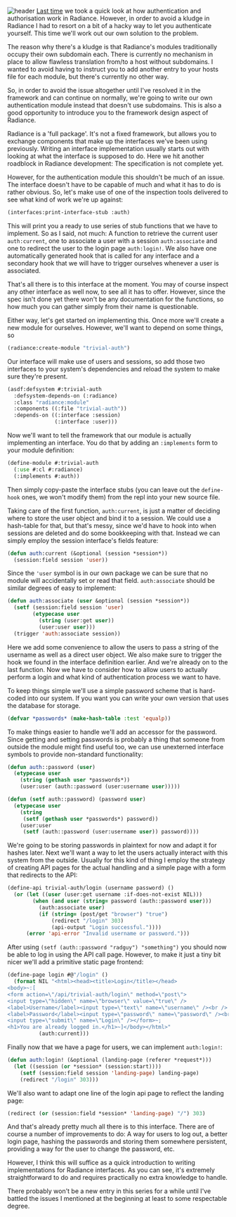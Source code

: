 ![header](http://filebox.tymoon.eu/file/TWprPQ==)
[Last time](http://blog.tymoon.eu/article/293) we took a quick look at how authentication and authorisation work in Radiance. However, in order to avoid a kludge in Radiance I had to resort on a bit of a hacky way to let you authenticate yourself. This time we'll work out our own solution to the problem.

The reason why there's a kludge is that Radiance's modules traditionally occupy their own subdomain each. There is currently no mechanism in place to allow flawless translation from/to a host without subdomains. I wanted to avoid having to instruct you to add another entry to your hosts file for each module, but there's currently no other way.

So, in order to avoid the issue altogether until I've resolved it in the framework and can continue on normally, we're going to write our own authentication module instead that doesn't use subdomains. This is also a good opportunity to introduce you to the framework design aspect of Radiance.

Radiance is a 'full package'. It's not a fixed framework, but allows you to exchange components that make up the interfaces we've been using previously. Writing an interface implementation usually starts out with looking at what the interface is supposed to do. Here we hit another roadblock in Radiance development: The specification is not complete yet.

However, for the authentication module this shouldn't be much of an issue. The interface doesn't have to be capable of much and what it has to do is rather obvious. So, let's make use of one of the inspection tools delivered to see what kind of work we're up against:

```commonlisp
(interfaces:print-interface-stub :auth)
```

This will print you a ready to use series of stub functions that we have to implement. So as I said, not much: A function to retrieve the current user `auth:current`, one to associate a user with a session `auth:associate` and one to redirect the user to the login page `auth:login!`. We also have one automatically generated hook that is called for any interface and a secondary hook that we will have to trigger ourselves whenever a user is associated.

That's all there is to this interface at the moment. You may of course inspect any other interface as well now, to see all it has to offer. However, since the spec isn't done yet there won't be any documentation for the functions, so how much you can gather simply from their name is questionable.

Either way, let's get started on implementing this. Once more we'll create a new module for ourselves. However, we'll want to depend on some things, so

```commonlisp
(radiance:create-module "trivial-auth")
```

Our interface will make use of users and sessions, so add those two interfaces to your system's dependencies and reload the system to make sure they're present.

```commonlisp
(asdf:defsystem #:trivial-auth
  :defsystem-depends-on (:radiance)
  :class "radiance:module"
  :components ((:file "trivial-auth"))
  :depends-on ((:interface :session)
               (:interface :user)))
```

Now we'll want to tell the framework that our module is actually implementing an interface. You do that by adding an `:implements` form to your module definition:

```commonlisp
(define-module #:trivial-auth
  (:use #:cl #:radiance)
  (:implements #:auth))
```

Then simply copy-paste the interface stubs (you can leave out the `define-hook` ones, we won't modify them) from the repl into your new source file.

Taking care of the first function, `auth:current`, is just a matter of deciding where to store the user object and bind it to a session. We could use a hash-table for that, but that's messy, since we'd have to hook into when sessions are deleted and do some bookkeeping with that. Instead we can simply employ the session interface's fields feature:

```commonlisp
(defun auth:current (&optional (session *session*))
  (session:field session 'user))
```

Since the `'user` symbol is in our own package we can be sure that no module will accidentally set or read that field. `auth:associate` should be similar degrees of easy to implement:

```commonlisp
(defun auth:associate (user &optional (session *session*))
  (setf (session:field session 'user)
        (etypecase user
          (string (user:get user))
          (user:user user)))
  (trigger 'auth:associate session))
```

Here we add some convenience to allow the users to pass a string of the username as well as a direct user object. We also make sure to trigger the hook we found in the interface definition earlier. And we're already on to the last function. Now we have to consider how to allow users to actually perform a login and what kind of authentication process we want to have.

To keep things simple we'll use a simple password scheme that is hard-coded into our system. If you want you can write your own version that uses the database for storage.

```commonlisp
(defvar *passwords* (make-hash-table :test 'equalp))
```

To make things easier to handle we'll add an accessor for the password. Since getting and setting passwords is probably a thing that someone from outside the module might find useful too, we can use unexterned interface symbols to provide non-standard functionality:

```commonlisp
(defun auth::password (user)
  (etypecase user
    (string (gethash user *passwords*))
    (user:user (auth::password (user:username user)))))

(defun (setf auth::password) (password user)
  (etypecase user
    (string
     (setf (gethash user *passwords*) password))
    (user:user
     (setf (auth::password (user:username user)) password))))
```

We're going to be storing passwords in plaintext for now and adapt it for hashes later. Next we'll want a way to let the users actually interact with this system from the outside. Usually for this kind of thing I employ the strategy of creating API pages for the actual handling and a simple page with a form that redirects to the API:

```commonlisp
(define-api trivial-auth/login (username password) ()
  (or (let ((user (user:get username :if-does-not-exist NIL)))
        (when (and user (string= password (auth::password user)))
          (auth:associate user)
          (if (string= (post/get "browser") "true")
              (redirect "/login" 303)
              (api-output "Login successful."))))
      (error 'api-error "Invalid username or password.")))
```

After using `(setf (auth::password "radguy") "something")` you should now be able to log in using the API call page. However, to make it just a tiny bit nicer we'll add a primitive static page frontend:

```commonlisp
(define-page login #@"/login" ()
  (format NIL "<html><head><title>Login</title></head>
<body>~:[
<form action=\"/api/trivial-auth/login\" method=\"post\">
<input type=\"hidden\" name=\"browser\" value=\"true\" />
<label>Username</label><input type=\"text\" name=\"username\" /><br />
<label>Password</label><input type=\"password\" name=\"password\" /><br />
<input type=\"submit\" name=\"Login\" /></form>~;
<h1>You are already logged in.</h1>~]</body></html>"
          (auth:current)))
```

Finally now that we have a page for users, we can implement `auth:login!`:

```commonlisp
(defun auth:login! (&optional (landing-page (referer *request*)))
  (let ((session (or *session* (session:start))))
    (setf (session:field session 'landing-page) landing-page)
    (redirect "/login" 303)))
```

We'll also want to adapt one line of the login api page to reflect the landing page:

```commonlisp
(redirect (or (session:field *session* 'landing-page) "/") 303)
```

And that's already pretty much all there is to this interface. There are of course a number of improvements to do: A way for users to log out, a better login page, hashing the passwords and storing them somewhere persistent, providing a way for the user to change the password, etc.

However, I think this will suffice as a quick introduction to writing implementations for Radiance interfaces. As you can see, it's extremely straightforward to do and requires practically no extra knowledge to handle.

There probably won't be a new entry in this series for a while until I've battled the issues I mentioned at the beginning at least to some respectable degree.

